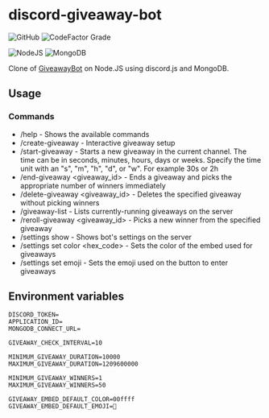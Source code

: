 # discord-giveaway-bot

![GitHub](https://img.shields.io/github/license/WhoIsDanix/discord-giveaway-bot)
![CodeFactor Grade](https://img.shields.io/codefactor/grade/github/WhoIsDanix/discord-giveaway-bot)

![NodeJS](https://img.shields.io/badge/node.js-6DA55F?style=for-the-badge&logo=node.js&logoColor=white)
![MongoDB](https://img.shields.io/badge/MongoDB-%234ea94b.svg?style=for-the-badge&logo=mongodb&logoColor=white)

Clone of [GiveawayBot](https://github.com/jagrosh/GiveawayBot) on Node.JS using discord.js and MongoDB.

## Usage
### Commands

* /help - Shows the available commands
* /create-giveaway - Interactive giveaway setup
* /start-giveaway <duration> <winners> <prize> - Starts a new giveaway in the current channel. The time can be in seconds, minutes, hours, days or weeks. Specify the time unit with an "s", "m", "h", "d", or "w". For example 30s or 2h
* /end-giveaway <giveaway_id> - Ends a giveaway and picks the appropriate number of winners immediately
* /delete-giveaway <giveaway_id> - Deletes the specified giveaway without picking winners
* /giveaway-list - Lists currently-running giveaways on the server
* /reroll-giveaway <giveaway_id> - Picks a new winner from the specified giveaway
* /settings show - Shows bot's settings on the server
* /settings set color <hex_code> - Sets the color of the embed used for giveaways
* /settings set emoji <emoji> - Sets the emoji used on the button to enter giveaways

## Environment variables
```
DISCORD_TOKEN=
APPLICATION_ID=
MONGODB_CONNECT_URL=

GIVEAWAY_CHECK_INTERVAL=10

MINIMUM_GIVEAWAY_DURATION=10000
MAXIMUM_GIVEAWAY_DURATION=1209600000

MINIMUM_GIVEAWAY_WINNERS=1
MAXIMUM_GIVEAWAY_WINNERS=50

GIVEAWAY_EMBED_DEFAULT_COLOR=00ffff
GIVEAWAY_EMBED_DEFAULT_EMOJI=🎉
```
